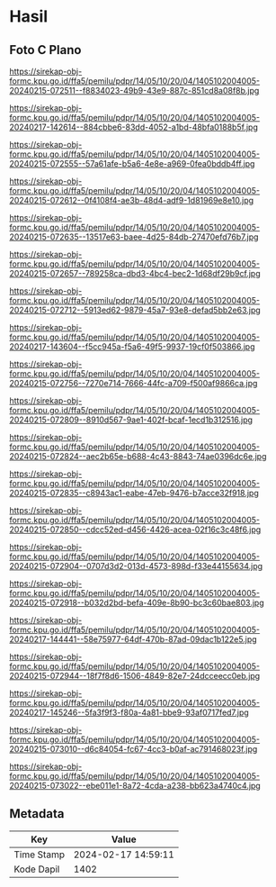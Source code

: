 # Hasil

## Foto C Plano

https://sirekap-obj-formc.kpu.go.id/ffa5/pemilu/pdpr/14/05/10/20/04/1405102004005-20240215-072511--f8834023-49b9-43e9-887c-851cd8a08f8b.jpg

https://sirekap-obj-formc.kpu.go.id/ffa5/pemilu/pdpr/14/05/10/20/04/1405102004005-20240217-142614--884cbbe6-83dd-4052-a1bd-48bfa0188b5f.jpg

https://sirekap-obj-formc.kpu.go.id/ffa5/pemilu/pdpr/14/05/10/20/04/1405102004005-20240215-072555--57a61afe-b5a6-4e8e-a969-0fea0bddb4ff.jpg

https://sirekap-obj-formc.kpu.go.id/ffa5/pemilu/pdpr/14/05/10/20/04/1405102004005-20240215-072612--0f4108f4-ae3b-48d4-adf9-1d81969e8e10.jpg

https://sirekap-obj-formc.kpu.go.id/ffa5/pemilu/pdpr/14/05/10/20/04/1405102004005-20240215-072635--13517e63-baee-4d25-84db-27470efd76b7.jpg

https://sirekap-obj-formc.kpu.go.id/ffa5/pemilu/pdpr/14/05/10/20/04/1405102004005-20240215-072657--789258ca-dbd3-4bc4-bec2-1d68df29b9cf.jpg

https://sirekap-obj-formc.kpu.go.id/ffa5/pemilu/pdpr/14/05/10/20/04/1405102004005-20240215-072712--5913ed62-9879-45a7-93e8-defad5bb2e63.jpg

https://sirekap-obj-formc.kpu.go.id/ffa5/pemilu/pdpr/14/05/10/20/04/1405102004005-20240217-143604--f5cc945a-f5a6-49f5-9937-19cf0f503866.jpg

https://sirekap-obj-formc.kpu.go.id/ffa5/pemilu/pdpr/14/05/10/20/04/1405102004005-20240215-072756--7270e714-7666-44fc-a709-f500af9866ca.jpg

https://sirekap-obj-formc.kpu.go.id/ffa5/pemilu/pdpr/14/05/10/20/04/1405102004005-20240215-072809--8910d567-9ae1-402f-bcaf-1ecd1b312516.jpg

https://sirekap-obj-formc.kpu.go.id/ffa5/pemilu/pdpr/14/05/10/20/04/1405102004005-20240215-072824--aec2b65e-b688-4c43-8843-74ae0396dc6e.jpg

https://sirekap-obj-formc.kpu.go.id/ffa5/pemilu/pdpr/14/05/10/20/04/1405102004005-20240215-072835--c8943ac1-eabe-47eb-9476-b7acce32f918.jpg

https://sirekap-obj-formc.kpu.go.id/ffa5/pemilu/pdpr/14/05/10/20/04/1405102004005-20240215-072850--cdcc52ed-d456-4426-acea-02f16c3c48f6.jpg

https://sirekap-obj-formc.kpu.go.id/ffa5/pemilu/pdpr/14/05/10/20/04/1405102004005-20240215-072904--0707d3d2-013d-4573-898d-f33e44155634.jpg

https://sirekap-obj-formc.kpu.go.id/ffa5/pemilu/pdpr/14/05/10/20/04/1405102004005-20240215-072918--b032d2bd-befa-409e-8b90-bc3c60bae803.jpg

https://sirekap-obj-formc.kpu.go.id/ffa5/pemilu/pdpr/14/05/10/20/04/1405102004005-20240217-144441--58e75977-64df-470b-87ad-09dac1b122e5.jpg

https://sirekap-obj-formc.kpu.go.id/ffa5/pemilu/pdpr/14/05/10/20/04/1405102004005-20240215-072944--18f7f8d6-1506-4849-82e7-24dcceecc0eb.jpg

https://sirekap-obj-formc.kpu.go.id/ffa5/pemilu/pdpr/14/05/10/20/04/1405102004005-20240217-145246--5fa3f9f3-f80a-4a81-bbe9-93af0717fed7.jpg

https://sirekap-obj-formc.kpu.go.id/ffa5/pemilu/pdpr/14/05/10/20/04/1405102004005-20240215-073010--d6c84054-fc67-4cc3-b0af-ac791468023f.jpg

https://sirekap-obj-formc.kpu.go.id/ffa5/pemilu/pdpr/14/05/10/20/04/1405102004005-20240215-073022--ebe011e1-8a72-4cda-a238-bb623a4740c4.jpg


## Metadata

| Key        | Value               |
| ---------- | ------------------- |
| Time Stamp | 2024-02-17 14:59:11 |
| Kode Dapil | 1402                |



